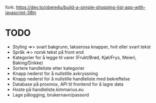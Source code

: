 fork: https://dev.to/obere4u/build-a-simple-shopping-list-app-with-javascript-38ln

<h1>TODO</h1>

- Styling =>> svart bakgrunn, lakserosa knapper, hvit eller svart tekst
- Språk =>> norsk tekst på front end
- Kategorier for å legge til varer (Frukt/Brød, Kjøl/Frys, Meieri, Baking/Drikke)
- Sortere handleliste etter kategorier
- Knapp nederst for å nullstille avkryssning
- Knapp nederst for å nullstille handleliste med bekreftelse
- Database på proxmox, API til frontend for å lagre data
- Hoste på handleliste.kimmarius.eu
- Lage pålogging, brukernavn/passord

